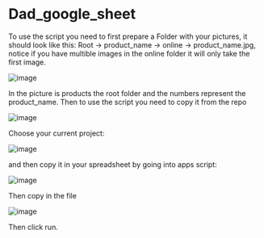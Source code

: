# Dad_google_sheet

To use the script you need to first prepare a Folder with your pictures, it should look like this: Root -> product_name -> online -> product_name.jpg, notice if you have multible images in the online folder it will only take the first image. 

![image](https://github.com/user-attachments/assets/01f29b71-e9a8-4a8f-a378-1dc62d77b26c) 

In the picture is products the root folder and the numbers represent the product_name. Then to use the script you need to copy it from the repo

![image](https://github.com/user-attachments/assets/32cfe17e-25fe-4b20-9353-da3424e3f795) 

Choose your current project:

![image](https://github.com/user-attachments/assets/ffd3eec0-3da3-4834-b534-cb854447aeb2)

and then copy it in your spreadsheet by going into apps script: 
 
![image](https://github.com/user-attachments/assets/19a458bf-3249-4620-8543-b8d8482cd22d) 
 
Then copy in the file 
 
![image](https://github.com/user-attachments/assets/1a6b0743-42c1-4f8c-b978-08a1e4e44e89) 
 
Then click run.
 



